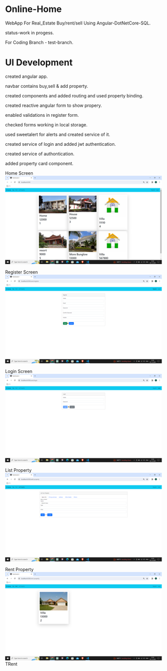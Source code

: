 # Online-Home
WebApp For Real_Estate Buy/rent/sell Using Angular-DotNetCore-SQL.

status-work in progess. 

For Coding Branch -  test-branch.

# UI Development
created angular app.

navbar contains buy,sell & add property.

created components and added routing and used property binding.

created reactive angular form to show propery.

enabled validations in register form.

checked forms working in local storage.

used sweetalert for alerts and created service of it.

created service of login and added jwt authentication.

created service of authontication.

added property card component.







Home Screen
![Home screen](https://github.com/abhijit737/Online-Home/blob/main/Online%20Home%20Preview/localhost%20home%20screen.png)



Register Screen
![Register Screen](https://github.com/abhijit737/Online-Home/blob/main/Online%20Home%20Preview/home%20register.png)



Login Screen
![Project Image](https://github.com/abhijit737/Online-Home/blob/main/Online%20Home%20Preview/home%20login.png)




List Property
![List Property](https://github.com/abhijit737/Online-Home/blob/main/Online%20Home%20Preview/list%20property.png)



Rent Property
![Rent Property](https://github.com/abhijit737/Online-Home/blob/main/Online%20Home%20Preview/rented%20property.png)
TRent 
